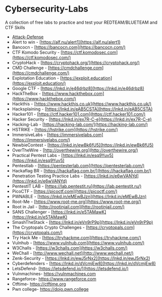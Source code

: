 # Cybersecurity-Labs
A collection of free labs to practice and test your REDTEAM/BLUETEAM and CTF Skills
- [Attack-Defense](https://attackdefense.com/)
- Alert to win - [https://alf.nu/alert1](https://alf.nu/alert1)
- Bancocn - [https://bancocn.com](https://bancocn.com/)
- CTF Komodo Security - [https://ctf.komodosec.com](https://ctf.komodosec.com/)
- CryptoHack - [https://cryptohack.org/](https://cryptohack.org/)
- CMD Challenge - [https://cmdchallenge.com](https://cmdchallenge.com/)
- Explotation Education - [https://exploit.education](https://exploit.education/)
- Google CTF - [https://lnkd.in/e46drbz8](https://lnkd.in/e46drbz8)
- HackTheBox - [https://www.hackthebox.com](https://www.hackthebox.com/)
- Hackthis - [https://www.hackthis.co.uk](https://www.hackthis.co.uk/)
- Hacksplaining - [https://lnkd.in/eAB5CSTA](https://lnkd.in/eAB5CSTA)
- Hacker101 - [https://ctf.hacker101.com](https://ctf.hacker101.com/)
- Hacker Security - [https://lnkd.in/ex7R-C-e](https://lnkd.in/ex7R-C-e)
- Hacking-Lab - [https://hacking-lab.com/](https://hacking-lab.com/)
- HSTRIKE - [https://hstrike.com](https://hstrike.com/)
- ImmersiveLabs - [https://immersivelabs.com](https://immersivelabs.com/)
- NewbieContest - [https://lnkd.in/ewBk6fU5](https://lnkd.in/ewBk6fU5)
- OverTheWire - [http://overthewire.org](http://overthewire.org/)
- Practical Pentest Labs - [https://lnkd.in/esq9Yuv5](https://lnkd.in/esq9Yuv5)
- Pentestlab - [https://pentesterlab.com](https://pentesterlab.com/)
- Hackaflag BR - [https://hackaflag.com.br/](https://hackaflag.com.br/)
- Penetration Testing Practice Labs - [https://lnkd.in/e6wVANYd](https://lnkd.in/e6wVANYd)
- PentestIT LAB - [https://lab.pentestit.ru](https://lab.pentestit.ru/)
- PicoCTF - [https://picoctf.com](https://picoctf.com/)
- PWNABLE - [https://lnkd.in/eMEwBJzn](https://lnkd.in/eMEwBJzn)
- Root-Me - [https://www.root-me.org](https://www.root-me.org/)
- Root in Jail - [http://rootinjail.com](http://rootinjail.com/)
- SANS Challenger - [https://lnkd.in/e5TAMawK](https://lnkd.in/e5TAMawK)
- SmashTheStack - [https://lnkd.in/eVn9rP9p](https://lnkd.in/eVn9rP9p)
- The Cryptopals Crypto Challenges - [https://cryptopals.com](https://cryptopals.com/)
- Try Hack Me - [https://tryhackme.com](https://tryhackme.com/)
- Vulnhub - [https://www.vulnhub.com](https://www.vulnhub.com/)
- W3Challs - [https://w3challs.com](https://w3challs.com/)
- WeChall - [http://www.wechall.net](http://www.wechall.net/)
- Zenk-Security - [https://lnkd.in/ewJ5rNx2](https://lnkd.in/ewJ5rNx2)
- Cyberdefenders - [https://lnkd.in/dVcmjEw8](https://lnkd.in/dVcmjEw8)
- LetsDefend- [https://letsdefend.io/](https://letsdefend.io/)
- Vulnmachines- https://vulnmachines.com
- Rangeforce- https://www.rangeforce.com
- Ctftime- https://ctftime.org
- Pwn college- https://dojo.pwn.college
